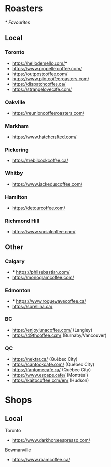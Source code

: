 # Roasters
_* Favourites_
## Local
### Toronto 
- https://hellodemello.com/__*__
- https://www.propellercoffee.com/
- https://outpostcoffee.com/
- https://www.pilotcoffeeroasters.com/
- https://dispatchcoffee.ca/
- https://strangelovecafe.com/

### Oakville
- https://reunioncoffeeroasters.com/

### Markham
- https://www.hatchcrafted.com/

### Pickering
- https://trebilcockcoffee.ca/

### Whitby 
- https://www.jackedupcoffee.com/

### Hamilton
- https://detourcoffee.com/

### Richmond Hill
- https://www.socialcoffee.com/

## Other
### Calgary
- __*__ https://philsebastian.com/
- https://monogramcoffee.com/

### Edmonton
- __*__ https://www.roguewavecoffee.ca/
- https://sorellina.ca/

### BC
- https://enjoylunacoffee.com/ (Langley)
- https://49thcoffee.com/ (Burnaby/Vancouver)

### QC
- https://nektar.ca/ (Québec City)
- https://cantookcafe.com/ (Québec City)
- https://fantomecafe.ca/ (Québec City)
- https://www.escape.cafe/ (Montréal)
- https://kaitocoffee.com/en/ (Hudson)

# Shops
## Local
Toronto
- https://www.darkhorseespresso.com/

Bowmanville
- https://www.roamcoffee.ca/